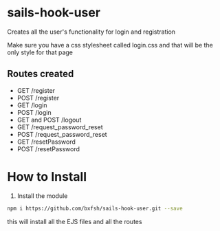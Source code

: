# sails-hook-user

Creates all the user's functionality for login and registration

Make sure you have a css stylesheet called login.css and that will be the only style for that page

## Routes created
- GET /register
- POST /register
- GET /login
- POST /login
- GET and POST /logout
- GET /request_password_reset
- POST /request_password_reset
- GET /resetPassword
- POST /resetPassword

# How to Install

1) Install the module

```bash
npm i https://github.com/bxfsh/sails-hook-user.git --save
```
this will install all the EJS files and all the routes 


